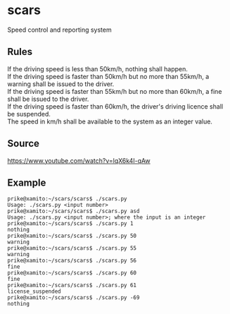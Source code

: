 # scars
Speed control and reporting system

## Rules
If the driving speed is less than 50km/h, nothing shall happen.  
If the driving speed is faster than 50km/h but no more than 55km/h, a warning shall be issued to the driver.  
If the driving speed is faster than 55km/h but no more than 60km/h, a fine shall be issued to the driver.  
If the driving speed is faster than 60km/h, the driver's driving licence shall be suspended.  
The speed in km/h shall be available to the system as an integer value.

## Source
https://www.youtube.com/watch?v=lqX6k4I-qAw

## Example
```
prike@xamito:~/scars/scars$ ./scars.py 
Usage: ./scars.py <input number>
prike@xamito:~/scars/scars$ ./scars.py asd
Usage: ./scars.py <input number>; where the input is an integer
prike@xamito:~/scars/scars$ ./scars.py 1
nothing
prike@xamito:~/scars/scars$ ./scars.py 50
warning
prike@xamito:~/scars/scars$ ./scars.py 55
warning
prike@xamito:~/scars/scars$ ./scars.py 56
fine
prike@xamito:~/scars/scars$ ./scars.py 60
fine
prike@xamito:~/scars/scars$ ./scars.py 61
license_suspended
prike@xamito:~/scars/scars$ ./scars.py -69
nothing
```